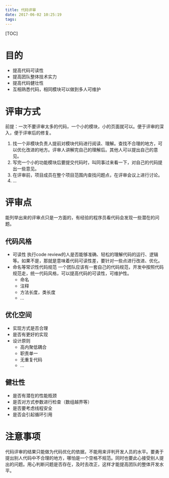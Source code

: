 ```yaml
---
title: 代码评审
date: 2017-06-02 10:25:19
tags:
---
```


[TOC]

# 目的
* 提高代码可读性
* 提高团队整体技术实力
* 提高代码健壮性
* 互相熟悉代码，相同模块可以做到多人可维护

# 评审方式
前提：一次不要评审太多的代码，一个小的模块，小的页面就可以。便于评审的深入，便于评审后的修复。

1. 找一个非模块负责人提前对模块代码进行阅读、理解。查找不合理的地方，可以优化改进的地方。评审人讲解完自己的理解后。其他人可以提出自己的意见。
2. 写完一个小的功能模块后要提交代码时，叫同事过来看一下，对自己的代码提出一些意见。
3. 在评审前，项目成员在整个项目范围内查找问题点，在评审会议上进行讨论。
4. ...

# 评审点
能列举出来的评审点只是一方面的，有经验的程序员看代码会发现一些潜在的问题。

## 代码风格
* 可读性
执行code review的人是否能够准确、轻松的理解代码的运行、逻辑等。如果不是，那就是意味着代码可读性差，要针对一些点进行改进、优化。
* 命名等常识性代码规范
一个团队应该有一套自己的代码规范，开发中按照代码规范走，统一代码风格，可以提高代码的可读性，可维护性。
    - 命名
    - 注释
    - 方法长度，类长度
    - ...

## 优化空间
* 实现方式是否合理
* 是否有更好的实现
* 设计原则
    - 高内聚低耦合
    - 职责单一
    - 无重复代码
    - ...

## 健壮性
* 是否有潜在的性能瓶颈
* 是否对方式参数进行检查（数组越界等）
* 是否要考虑线程安全
* 是否会引起循环引用

# 注意事项
代码评审的结果只能做为代码优化的依据，不能用来评判开发人员的水平。要勇于提出别人代码中不合理的地方，哪怕是一个空格不规范。同时也要此心接受别人提出的问题。用心判断问题是否存在，及时去改正，这样才能提高团队的整体开发水平。
